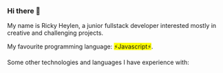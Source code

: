 ### Hi there 👋
My name is Ricky Heylen, a junior fullstack developer interested mostly in creative and challenging projects.

My favourite programming language: <span style="background-color:yellow">⚡Javascript⚡</span>.

Some other technologies and languages I have experience with:

<!--
**Rix11-H/Rix11-H** is a ✨ _special_ ✨ repository because its `README.md` (this file) appears on your GitHub profile.

Here are some ideas to get you started:

- 🔭 I’m currently working on ...
- 🌱 I’m currently learning ...
- 👯 I’m looking to collaborate on ...
- 🤔 I’m looking for help with ...
- 💬 Ask me about ...
- 📫 How to reach me: ...
- 😄 Pronouns: ...
- ⚡ Fun fact: ...
-->
